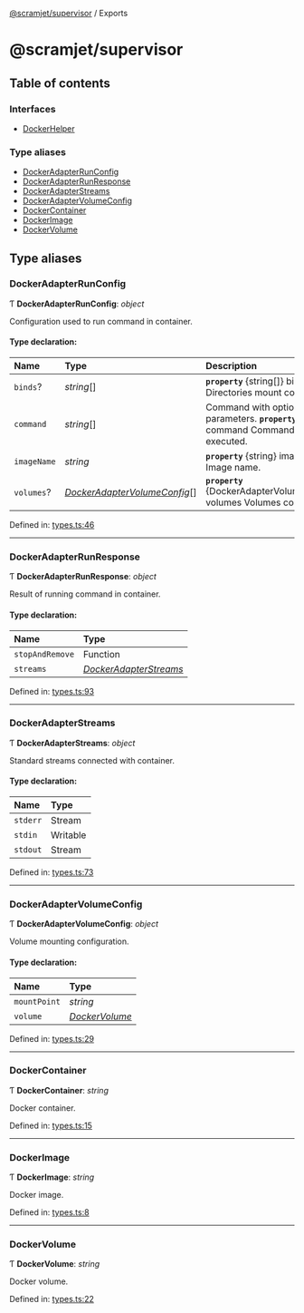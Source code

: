 [@scramjet/supervisor](README.md) / Exports

# @scramjet/supervisor

## Table of contents

### Interfaces

- [DockerHelper](interfaces/dockerhelper.md)

### Type aliases

- [DockerAdapterRunConfig](modules.md#dockeradapterrunconfig)
- [DockerAdapterRunResponse](modules.md#dockeradapterrunresponse)
- [DockerAdapterStreams](modules.md#dockeradapterstreams)
- [DockerAdapterVolumeConfig](modules.md#dockeradaptervolumeconfig)
- [DockerContainer](modules.md#dockercontainer)
- [DockerImage](modules.md#dockerimage)
- [DockerVolume](modules.md#dockervolume)

## Type aliases

### DockerAdapterRunConfig

Ƭ **DockerAdapterRunConfig**: *object*

Configuration used to run command in container.

#### Type declaration:

Name | Type | Description |
:------ | :------ | :------ |
`binds`? | *string*[] | **`property`** {string[]} binds Directories mount configuration.  |
`command` | *string*[] | Command with optional parameters.  **`property`** {string[]} command Command to be executed.  |
`imageName` | *string* | **`property`** {string} imageName Image name.  |
`volumes`? | [*DockerAdapterVolumeConfig*](modules.md#dockeradaptervolumeconfig)[] | **`property`** {DockerAdapterVolumeConfig[]} volumes Volumes configuration.  |

Defined in: [types.ts:46](https://github.com/scramjet-cloud-platform/scramjet-csi-dev/blob/6eeb648/packages/supervisor/src/lib/adapters/docker/types.ts#L46)

___

### DockerAdapterRunResponse

Ƭ **DockerAdapterRunResponse**: *object*

Result of running command in container.

#### Type declaration:

Name | Type |
:------ | :------ |
`stopAndRemove` | Function |
`streams` | [*DockerAdapterStreams*](modules.md#dockeradapterstreams) |

Defined in: [types.ts:93](https://github.com/scramjet-cloud-platform/scramjet-csi-dev/blob/6eeb648/packages/supervisor/src/lib/adapters/docker/types.ts#L93)

___

### DockerAdapterStreams

Ƭ **DockerAdapterStreams**: *object*

Standard streams connected with container.

#### Type declaration:

Name | Type |
:------ | :------ |
`stderr` | Stream |
`stdin` | Writable |
`stdout` | Stream |

Defined in: [types.ts:73](https://github.com/scramjet-cloud-platform/scramjet-csi-dev/blob/6eeb648/packages/supervisor/src/lib/adapters/docker/types.ts#L73)

___

### DockerAdapterVolumeConfig

Ƭ **DockerAdapterVolumeConfig**: *object*

Volume mounting configuration.

#### Type declaration:

Name | Type |
:------ | :------ |
`mountPoint` | *string* |
`volume` | [*DockerVolume*](modules.md#dockervolume) |

Defined in: [types.ts:29](https://github.com/scramjet-cloud-platform/scramjet-csi-dev/blob/6eeb648/packages/supervisor/src/lib/adapters/docker/types.ts#L29)

___

### DockerContainer

Ƭ **DockerContainer**: *string*

Docker container.

Defined in: [types.ts:15](https://github.com/scramjet-cloud-platform/scramjet-csi-dev/blob/6eeb648/packages/supervisor/src/lib/adapters/docker/types.ts#L15)

___

### DockerImage

Ƭ **DockerImage**: *string*

Docker image.

Defined in: [types.ts:8](https://github.com/scramjet-cloud-platform/scramjet-csi-dev/blob/6eeb648/packages/supervisor/src/lib/adapters/docker/types.ts#L8)

___

### DockerVolume

Ƭ **DockerVolume**: *string*

Docker volume.

Defined in: [types.ts:22](https://github.com/scramjet-cloud-platform/scramjet-csi-dev/blob/6eeb648/packages/supervisor/src/lib/adapters/docker/types.ts#L22)

